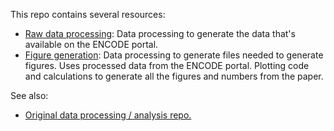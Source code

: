 This repo contains several resources:
* [Raw data processing](https://github.com/fairliereese/paper_rnawg/tree/master/proc): Data processing to generate the data that's available on the ENCODE portal.
* [Figure generation](https://github.com/fairliereese/paper_rnawg/tree/master/figures): Data processing to generate files needed to generate figures. Uses processed data from the ENCODE portal. Plotting code and calculations to generate all the figures and numbers from the paper.

See also:
* [Original data processing / analysis repo.](https://github.com/fairliereese/rnawg)
